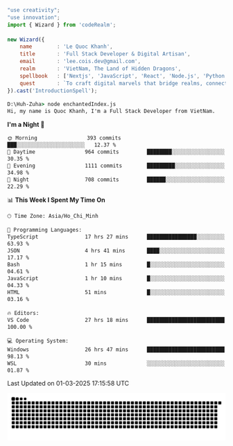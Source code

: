 <!--x axis divider-->

```js 
"use creativity";
"use innovation";
import { Wizard } from 'codeRealm';

new Wizard({
    name        : 'Le Quoc Khanh',
    title       : 'Full Stack Developer & Digital Artisan',
    email       : 'lee.cois.dev@gmail.com',
    realm       : 'VietNam, The Land of Hidden Dragons',
    spellbook   : ['Nextjs', 'JavaScript', 'React', 'Node.js', 'Python', 'Django', 'Cloud Services'],
    quest       : `To craft digital marvels that bridge realms, connect cultures, and bring imagination to life.`,
}).cast('IntroductionSpell');
```

```cmd
D:\Huh-Zuha> node enchantedIndex.js
Hi, my name is Quoc Khanh, I'm a Full Stack Developer from VietNam.
```
<!--START_SECTION:waka-->
**I'm a Night 🦉** 

```text
🌞 Morning                393 commits         ███░░░░░░░░░░░░░░░░░░░░░░   12.37 % 
🌆 Daytime                964 commits         ████████░░░░░░░░░░░░░░░░░   30.35 % 
🌃 Evening                1111 commits        █████████░░░░░░░░░░░░░░░░   34.98 % 
🌙 Night                  708 commits         ██████░░░░░░░░░░░░░░░░░░░   22.29 % 
```


📊 **This Week I Spent My Time On** 

```text
🕑︎ Time Zone: Asia/Ho_Chi_Minh

💬 Programming Languages: 
TypeScript               17 hrs 27 mins      ████████████████░░░░░░░░░   63.93 % 
JSON                     4 hrs 41 mins       ████░░░░░░░░░░░░░░░░░░░░░   17.17 % 
Bash                     1 hr 15 mins        █░░░░░░░░░░░░░░░░░░░░░░░░   04.61 % 
JavaScript               1 hr 10 mins        █░░░░░░░░░░░░░░░░░░░░░░░░   04.33 % 
HTML                     51 mins             █░░░░░░░░░░░░░░░░░░░░░░░░   03.16 % 

🔥 Editors: 
VS Code                  27 hrs 18 mins      █████████████████████████   100.00 % 

💻 Operating System: 
Windows                  26 hrs 47 mins      █████████████████████████   98.13 % 
WSL                      30 mins             ░░░░░░░░░░░░░░░░░░░░░░░░░   01.87 % 
```


 Last Updated on 01-03-2025 17:15:58 UTC
<!--END_SECTION:waka-->
<picture>
  <source media="(prefers-color-scheme: dark)" srcset="https://raw.githubusercontent.com/leecois/leecois/output/github-contribution-grid-snake-dark.svg">
  <source media="(prefers-color-scheme: light)" srcset="https://raw.githubusercontent.com/leecois/leecois/output/github-contribution-grid-snake.svg">
  <img alt="github contribution grid snake animation" src="https://raw.githubusercontent.com/leecois/leecois/output/github-contribution-grid-snake.svg">
</picture>
